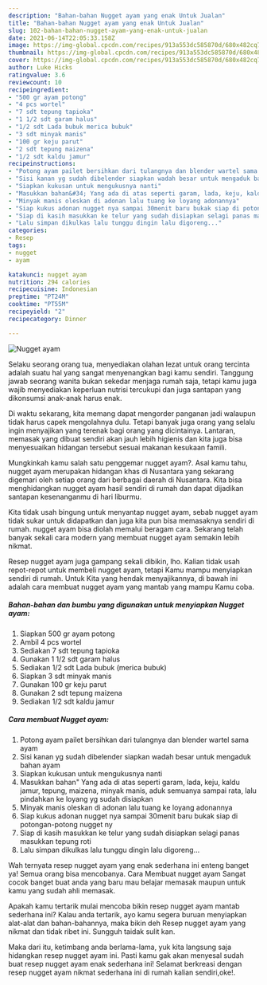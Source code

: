 ```yaml
---
description: "Bahan-bahan Nugget ayam yang enak Untuk Jualan"
title: "Bahan-bahan Nugget ayam yang enak Untuk Jualan"
slug: 102-bahan-bahan-nugget-ayam-yang-enak-untuk-jualan
date: 2021-06-14T22:05:33.158Z
image: https://img-global.cpcdn.com/recipes/913a553dc585870d/680x482cq70/nugget-ayam-foto-resep-utama.jpg
thumbnail: https://img-global.cpcdn.com/recipes/913a553dc585870d/680x482cq70/nugget-ayam-foto-resep-utama.jpg
cover: https://img-global.cpcdn.com/recipes/913a553dc585870d/680x482cq70/nugget-ayam-foto-resep-utama.jpg
author: Luke Hicks
ratingvalue: 3.6
reviewcount: 10
recipeingredient:
- "500 gr ayam potong"
- "4 pcs wortel"
- "7 sdt tepung tapioka"
- "1 1/2 sdt garam halus"
- "1/2 sdt Lada bubuk merica bubuk"
- "3 sdt minyak manis"
- "100 gr keju parut"
- "2 sdt tepung maizena"
- "1/2 sdt kaldu jamur"
recipeinstructions:
- "Potong ayam pailet bersihkan dari tulangnya dan blender wartel sama ayam"
- "Sisi kanan yg sudah dibelender siapkan wadah besar untuk mengaduk bahan ayam"
- "Siapkan kukusan untuk mengukusnya nanti"
- "Masukkan bahan&#34; Yang ada di atas seperti garam, lada, keju, kaldu jamur, tepung, maizena, minyak manis, aduk semuanya sampai rata, lalu pindahkan ke loyang yg sudah disiapkan"
- "Minyak manis oleskan di adonan lalu tuang ke loyang adonannya"
- "Siap kukus adonan nugget nya sampai 30menit baru bukak siap di potongan-potong nugget ny"
- "Siap di kasih masukkan ke telur yang sudah disiapkan selagi panas masukkan tepung roti"
- "Lalu simpan dikulkas lalu tunggu dingin lalu digoreng..."
categories:
- Resep
tags:
- nugget
- ayam

katakunci: nugget ayam 
nutrition: 294 calories
recipecuisine: Indonesian
preptime: "PT24M"
cooktime: "PT55M"
recipeyield: "2"
recipecategory: Dinner

---
```



![Nugget ayam](https://img-global.cpcdn.com/recipes/913a553dc585870d/680x482cq70/nugget-ayam-foto-resep-utama.jpg)

Selaku seorang orang tua, menyediakan olahan lezat untuk orang tercinta adalah suatu hal yang sangat menyenangkan bagi kamu sendiri. Tanggung jawab seorang  wanita bukan sekedar menjaga rumah saja, tetapi kamu juga wajib menyediakan keperluan nutrisi tercukupi dan juga santapan yang dikonsumsi anak-anak harus enak.

Di waktu  sekarang, kita memang dapat mengorder panganan jadi walaupun tidak harus capek mengolahnya dulu. Tetapi banyak juga orang yang selalu ingin menyajikan yang terenak bagi orang yang dicintainya. Lantaran, memasak yang dibuat sendiri akan jauh lebih higienis dan kita juga bisa menyesuaikan hidangan tersebut sesuai makanan kesukaan famili. 



Mungkinkah kamu salah satu penggemar nugget ayam?. Asal kamu tahu, nugget ayam merupakan hidangan khas di Nusantara yang sekarang digemari oleh setiap orang dari berbagai daerah di Nusantara. Kita bisa menghidangkan nugget ayam hasil sendiri di rumah dan dapat dijadikan santapan kesenanganmu di hari liburmu.

Kita tidak usah bingung untuk menyantap nugget ayam, sebab nugget ayam tidak sukar untuk didapatkan dan juga kita pun bisa memasaknya sendiri di rumah. nugget ayam bisa diolah memalui beragam cara. Sekarang telah banyak sekali cara modern yang membuat nugget ayam semakin lebih nikmat.

Resep nugget ayam juga gampang sekali dibikin, lho. Kalian tidak usah repot-repot untuk membeli nugget ayam, tetapi Kamu mampu menyiapkan sendiri di rumah. Untuk Kita yang hendak menyajikannya, di bawah ini adalah cara membuat nugget ayam yang mantab yang mampu Kamu coba.

<!--inarticleads1-->

##### Bahan-bahan dan bumbu yang digunakan untuk menyiapkan Nugget ayam:

1. Siapkan 500 gr ayam potong
1. Ambil 4 pcs wortel
1. Sediakan 7 sdt tepung tapioka
1. Gunakan 1 1/2 sdt garam halus
1. Sediakan 1/2 sdt Lada bubuk (merica bubuk)
1. Siapkan 3 sdt minyak manis
1. Gunakan 100 gr keju parut
1. Gunakan 2 sdt tepung maizena
1. Sediakan 1/2 sdt kaldu jamur




<!--inarticleads2-->

##### Cara membuat Nugget ayam:

1. Potong ayam pailet bersihkan dari tulangnya dan blender wartel sama ayam
1. Sisi kanan yg sudah dibelender siapkan wadah besar untuk mengaduk bahan ayam
1. Siapkan kukusan untuk mengukusnya nanti
1. Masukkan bahan&#34; Yang ada di atas seperti garam, lada, keju, kaldu jamur, tepung, maizena, minyak manis, aduk semuanya sampai rata, lalu pindahkan ke loyang yg sudah disiapkan
1. Minyak manis oleskan di adonan lalu tuang ke loyang adonannya
1. Siap kukus adonan nugget nya sampai 30menit baru bukak siap di potongan-potong nugget ny
1. Siap di kasih masukkan ke telur yang sudah disiapkan selagi panas masukkan tepung roti
1. Lalu simpan dikulkas lalu tunggu dingin lalu digoreng...




Wah ternyata resep nugget ayam yang enak sederhana ini enteng banget ya! Semua orang bisa mencobanya. Cara Membuat nugget ayam Sangat cocok banget buat anda yang baru mau belajar memasak maupun untuk kamu yang sudah ahli memasak.

Apakah kamu tertarik mulai mencoba bikin resep nugget ayam mantab sederhana ini? Kalau anda tertarik, ayo kamu segera buruan menyiapkan alat-alat dan bahan-bahannya, maka bikin deh Resep nugget ayam yang nikmat dan tidak ribet ini. Sungguh taidak sulit kan. 

Maka dari itu, ketimbang anda berlama-lama, yuk kita langsung saja hidangkan resep nugget ayam ini. Pasti kamu gak akan menyesal sudah buat resep nugget ayam enak sederhana ini! Selamat berkreasi dengan resep nugget ayam nikmat sederhana ini di rumah kalian sendiri,oke!.

